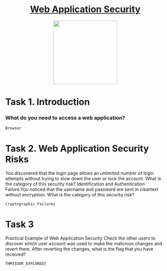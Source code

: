 
# <div align="center">[Web Application Security](https://tryhackme.com/r/room/introwebapplicationsecurity)</div>

<div align="center">
<img src="https://github.com/user-attachments/assets/a4bb194c-cfa0-4cc7-aa24-abd0d3a8354e" height="200"></img>
</div>

# Task 1. Introduction

### What do you need to access a web application?
```
Browser
```

# Task 2. Web Application Security Risks

You discovered that the login page allows an unlimited number of login attempts without trying to slow down the user or lock the account. What is the category of this security risk?
Identification and Authentication Failure.You noticed that the username and password are sent in cleartext without encryption. What is the category of this security risk?
```
Cryptographic Failures
```
# Task 3
Practical Example of Web Application Security Check the other users to discover which user account was used to make the malicious changes and revert them. After reverting the changes, what is the flag that you have received?
```
THM{IDOR_EXPLORED}
```
